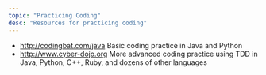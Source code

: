 ```yaml
---
topic: "Practicing Coding"
desc: "Resources for practicing coding"
---
```


* <http://codingbat.com/java>  Basic coding practice in Java and Python
* <http://www.cyber-dojo.org>  More advanced coding practice using TDD in Java, Python, C++, Ruby, and dozens of other languages
